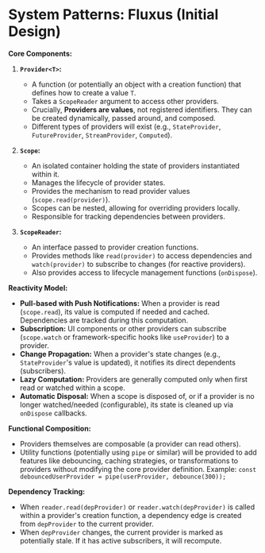 # System Patterns: Fluxus (Initial Design)

**Core Components:**

1. **`Provider<T>`:**
   - A function (or potentially an object with a creation function) that defines
     how to create a value `T`.
   - Takes a `ScopeReader` argument to access other providers.
   - Crucially, **Providers are values**, not registered identifiers. They can
     be created dynamically, passed around, and composed.
   - Different types of providers will exist (e.g., `StateProvider`,
     `FutureProvider`, `StreamProvider`, `Computed`).

2. **`Scope`:**
   - An isolated container holding the state of providers instantiated within
     it.
   - Manages the lifecycle of provider states.
   - Provides the mechanism to read provider values (`scope.read(provider)`).
   - Scopes can be nested, allowing for overriding providers locally.
   - Responsible for tracking dependencies between providers.

3. **`ScopeReader`:**
   - An interface passed to provider creation functions.
   - Provides methods like `read(provider)` to access dependencies and
     `watch(provider)` to subscribe to changes (for reactive providers).
   - Also provides access to lifecycle management functions (`onDispose`).

**Reactivity Model:**

- **Pull-based with Push Notifications:** When a provider is read
  (`scope.read`), its value is computed if needed and cached. Dependencies are
  tracked during this computation.
- **Subscription:** UI components or other providers can subscribe
  (`scope.watch` or framework-specific hooks like `useProvider`) to a provider.
- **Change Propagation:** When a provider's state changes (e.g.,
  `StateProvider`'s value is updated), it notifies its direct dependents
  (subscribers).
- **Lazy Computation:** Providers are generally computed only when first read or
  watched within a scope.
- **Automatic Disposal:** When a scope is disposed of, or if a provider is no
  longer watched/needed (configurable), its state is cleaned up via `onDispose`
  callbacks.

**Functional Composition:**

- Providers themselves are composable (a provider can read others).
- Utility functions (potentially using `pipe` or similar) will be provided to
  add features like debouncing, caching strategies, or transformations to
  providers without modifying the core provider definition. Example:
  `const debouncedUserProvider = pipe(userProvider, debounce(300));`

**Dependency Tracking:**

- When `reader.read(depProvider)` or `reader.watch(depProvider)` is called
  within a provider's creation function, a dependency edge is created from
  `depProvider` to the current provider.
- When `depProvider` changes, the current provider is marked as potentially
  stale. If it has active subscribers, it will recompute.
